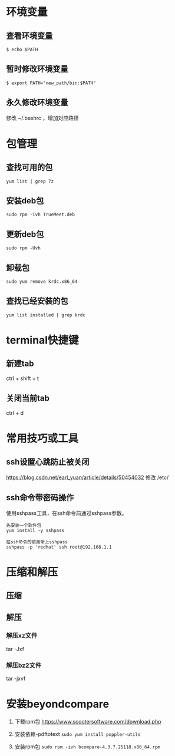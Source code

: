 # 环境变量
## 查看环境变量
```
$ echo $PATH
```

## 暂时修改环境变量
```
$ export PATH="new_path/bin:$PATH"
```

## 永久修改环境变量
修改 ~/.bashrc ，增加对应路径

# 包管理
## 查找可用的包
```
yum list | grep 7z
```

## 安装deb包
```
sudo rpm -ivh TrueMeet.deb
```

## 更新deb包
```
sudo rpm -Uvh
```

## 卸载包
```
sudo yum remove krdc.x86_64
```

## 查找已经安装的包
```
yum list installed | grep krdc
```

# terminal快捷键
## 新建tab
ctrl + shift + t

## 关闭当前tab
ctrl + d

# 常用技巧或工具
## ssh设置心跳防止被关闭
https://blog.csdn.net/earl_yuan/article/details/50454032
修改 /etc/

## ssh命令带密码操作
使用sshpass工具，在ssh命令前通过sshpass参数。
```
先安装一个软件包
yum install -y sshpass

在ssh命令的前面带上sshpass
sshpass -p 'redhat' ssh root@192.168.1.1
```

# 压缩和解压
## 压缩

## 解压
### 解压xz文件
tar -Jxf

### 解压bz2文件
tar -jxvf

# 安装beyondcompare
1. 下载rpm包
https://www.scootersoftware.com/download.php

2. 安装依赖-pdftotext
` sudo yum install poppler-utils `

3. 安装rpm包
` sudo rpm -ivh bcompare-4.3.7.25118.x86_64.rpm `